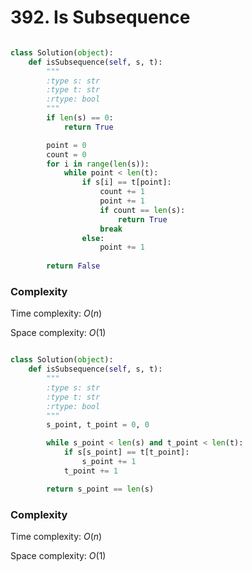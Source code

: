 # 392. Is Subsequence

```python

class Solution(object):
    def isSubsequence(self, s, t):
        """
        :type s: str
        :type t: str
        :rtype: bool
        """
        if len(s) == 0:
            return True

        point = 0
        count = 0
        for i in range(len(s)):
            while point < len(t):
                if s[i] == t[point]:
                    count += 1
                    point += 1
                    if count == len(s):
                        return True
                    break
                else:
                    point += 1
        
        return False

```
### Complexity
Time complexity: $O(n)$

Space complexity: $O(1)$


```python

class Solution(object):
    def isSubsequence(self, s, t):
        """
        :type s: str
        :type t: str
        :rtype: bool
        """
        s_point, t_point = 0, 0

        while s_point < len(s) and t_point < len(t):
            if s[s_point] == t[t_point]:
                s_point += 1
            t_point += 1

        return s_point == len(s)

```
### Complexity
Time complexity: $O(n)$

Space complexity: $O(1)$